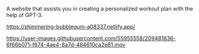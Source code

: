 A website that assists you in creating a personalized workout plan with the help of GPT-3.

https://shimmering-bubblegum-a08337.netlify.app/





https://user-images.githubusercontent.com/55955558/209481836-6f66b071-f674-4ae4-8a7d-484610ca2e81.mov

